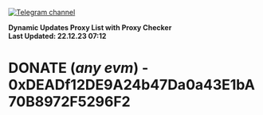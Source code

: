 [![Telegram channel](https://img.shields.io/endpoint?url=https://runkit.io/damiankrawczyk/telegram-badge/branches/master?url=https://t.me/n4z4v0d)](https://t.me/n4z4v0d) 

**Dynamic Updates Proxy List with Proxy Checker**  
**Last Updated: 22.12.23 07:12**

# DONATE (_any evm_) - 0xDEADf12DE9A24b47Da0a43E1bA70B8972F5296F2
